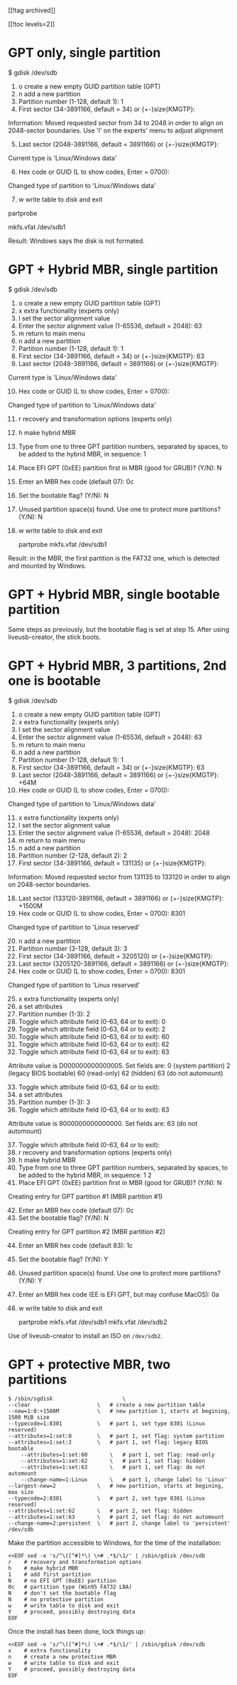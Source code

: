 [[!tag archived]]

[[!toc levels=2]]

GPT only, single partition
==========================

$ gdisk /dev/sdb

1. o	create a new empty GUID partition table (GPT)
2. n	add a new partition
3. Partition number (1-128, default 1): 1
4. First sector (34-3891166, default = 34) or {+-}size{KMGTP}: 

Information: Moved requested sector from 34 to 2048 in
order to align on 2048-sector boundaries.
Use 'l' on the experts' menu to adjust alignment

5. Last sector (2048-3891166, default = 3891166) or {+-}size{KMGTP}: 

Current type is 'Linux/Windows data'

6. Hex code or GUID (L to show codes, Enter = 0700): 

Changed type of partition to 'Linux/Windows data'

7. w	write table to disk and exit

partprobe

mkfs.vfat /dev/sdb1

Result: Windows says the disk is not formated.

GPT + Hybrid MBR, single partition
==================================

$ gdisk /dev/sdb

1. o	create a new empty GUID partition table (GPT)
2. x	extra functionality (experts only)
3. l	set the sector alignment value
4. Enter the sector alignment value (1-65536, default = 2048): 63
5. m	return to main menu
6. n	add a new partition
7. Partition number (1-128, default 1): 1
8. First sector (34-3891166, default = 34) or {+-}size{KMGTP}: 63
9. Last sector (2048-3891166, default = 3891166) or {+-}size{KMGTP}: 

Current type is 'Linux/Windows data'

10. Hex code or GUID (L to show codes, Enter = 0700): 

Changed type of partition to 'Linux/Windows data'

11. r	recovery and transformation options (experts only)
12. h	make hybrid MBR
13. Type from one to three GPT partition numbers, separated by spaces, to be
added to the hybrid MBR, in sequence: 1
14. Place EFI GPT (0xEE) partition first in MBR (good for GRUB)? (Y/N): N
15. Enter an MBR hex code (default 07): 0c
16. Set the bootable flag? (Y/N): N
17. Unused partition space(s) found. Use one to protect more partitions? (Y/N): N
18. w	write table to disk and exit

	partprobe
	mkfs.vfat /dev/sdb1

Result: in the MBR, the first partition is the FAT32 one, which is
detected and mounted by Windows.

GPT + Hybrid MBR, single bootable partition
===========================================

Same steps as previously, but the bootable flag is set at step 15.
After using liveusb-creator, the stick boots.


GPT + Hybrid MBR, 3 partitions, 2nd one is bootable
===================================================

$ gdisk /dev/sdb

1. o	create a new empty GUID partition table (GPT)
2. x	extra functionality (experts only)
3. l	set the sector alignment value
4. Enter the sector alignment value (1-65536, default = 2048): 63
5. m	return to main menu
6. n	add a new partition
7. Partition number (1-128, default 1): 1
8. First sector (34-3891166, default = 34) or {+-}size{KMGTP}: 63
9. Last sector (2048-3891166, default = 3891166) or {+-}size{KMGTP}: +64M
10. Hex code or GUID (L to show codes, Enter = 0700): 

Changed type of partition to 'Linux/Windows data'

11. x	extra functionality (experts only)
12. l	set the sector alignment value
13. Enter the sector alignment value (1-65536, default = 2048): 2048
14. m	return to main menu
15. n	add a new partition
16. Partition number (2-128, default 2): 2
17. First sector (34-3891166, default = 131135) or {+-}size{KMGTP}: 

Information: Moved requested sector from 131135 to 133120 in
order to align on 2048-sector boundaries.

18. Last sector (133120-3891166, default = 3891166) or {+-}size{KMGTP}: +1500M
19. Hex code or GUID (L to show codes, Enter = 0700): 8301

Changed type of partition to 'Linux reserved'

20. n	add a new partition
21. Partition number (3-128, default 3): 3
22. First sector (34-3891166, default = 3205120) or {+-}size{KMGTP}: 
23. Last sector (3205120-3891166, default = 3891166) or {+-}size{KMGTP}: 
24. Hex code or GUID (L to show codes, Enter = 0700): 8301

Changed type of partition to 'Linux reserved'

25. x	extra functionality (experts only)
26. a	set attributes
27. Partition number (1-3): 2
28. Toggle which attribute field (0-63, 64 or <Enter> to exit): 0
29. Toggle which attribute field (0-63, 64 or <Enter> to exit): 2
30. Toggle which attribute field (0-63, 64 or <Enter> to exit): 60
31. Toggle which attribute field (0-63, 64 or <Enter> to exit): 62
32. Toggle which attribute field (0-63, 64 or <Enter> to exit): 63

Attribute value is D000000000000005. Set fields are:
0 (system partition)
2 (legacy BIOS bootable)
60 (read-only)
62 (hidden)
63 (do not automount)

33. Toggle which attribute field (0-63, 64 or <Enter> to exit):
34. a	set attributes
35. Partition number (1-3): 3
36. Toggle which attribute field (0-63, 64 or <Enter> to exit): 63

Attribute value is 8000000000000000. Set fields are:
63 (do not automount)

37. Toggle which attribute field (0-63, 64 or <Enter> to exit):
38. r	recovery and transformation options (experts only)
39. h	make hybrid MBR
40. Type from one to three GPT partition numbers, separated by spaces, to be
added to the hybrid MBR, in sequence: 1 2
41. Place EFI GPT (0xEE) partition first in MBR (good for GRUB)? (Y/N): N

Creating entry for GPT partition #1 (MBR partition #1)

42. Enter an MBR hex code (default 07): 0c
43. Set the bootable flag? (Y/N): N

Creating entry for GPT partition #2 (MBR partition #2)

44. Enter an MBR hex code (default 83): 1c
45. Set the bootable flag? (Y/N): Y
46. Unused partition space(s) found. Use one to protect more partitions? (Y/N): Y
47. Enter an MBR hex code (EE is EFI GPT, but may confuse MacOS): 0a
48. w	write table to disk and exit

	partprobe
	mkfs.vfat /dev/sdb1
	mkfs.vfat /dev/sdb2

Use of liveusb-creator to install an ISO on `/dev/sdb2`.

GPT + protective MBR, two partitions
====================================

	$ /sbin/sgdisk                      \
	--clear                     \   # create a new partition table
	--new=1:0:+1500M            \   # new partition 1, starts at begining, 1500 MiB size
	--typecode=1:8301           \   # part 1, set type 8301 (Linux reserved)
	--attributes=1:set:0        \   # part 1, set flag: system partition
	--attributes=1:set:2        \   # part 1, set flag: legacy BIOS bootable
        --attributes=1:set:60       \   # part 1, set flag: read-only
        --attributes=1:set:62       \   # part 1, set flag: hidden
        --attributes=1:set:63       \   # part 1, set flag: do not automount
        --change-name=1:Linux       \   # part 1, change label to 'Linux'
	--largest-new=2             \   # new partition, starts at begining, max size
	--typecode=2:8301           \   # part 2, set type 8301 (Linux reserved)
	--attributes=1:set:62       \   # part 2, set flag: hidden
	--attributes=1:set:63       \   # part 2, set flag: do not automount
	--change-name=2:persistent  \   # part 2, change label to 'persistent'
	/dev/sdb

Make the partition accessible to Windows, for the time of the installation:

	<<EOF sed -e 's/^\([^#]*\) \+# .*$/\1/' | /sbin/gdisk /dev/sdb
	r    # recovery and transformation options
	h    # make hybrid MBR
	1    # add first partition
	N    # no EFI GPT (0xEE) partition
	0c   # partition type (Win95 FAT32 LBA)
	N    # don't set the bootable flag
	N    # no protective partition
	w    # write table to disk and exit
	Y    # proceed, possibly destroying data
	EOF


Once the install has been done, lock things up:

	<<EOF sed -e 's/^\([^#]*\) \+# .*$/\1/' | /sbin/gdisk /dev/sdb
	x    # extra functionality
	n    # create a new protective MBR
	w    # write table to disk and exit
	Y    # proceed, possibly destroying data
	EOF
